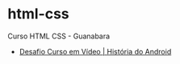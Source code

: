 # html-css
 Curso HTML CSS - Guanabara

<ul>
 <li><a href="https://renan-limas.github.io/html-css/" target="_blank">Desafio Curso em Vídeo | História do Android</a></li>
</ul>
